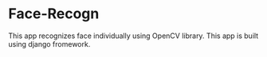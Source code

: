 # Face-Recogn
This app recognizes face individually using OpenCV library. 
This app is built using django fromework.
